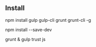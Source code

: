 ## Install

npm install gulp gulp-cli grunt grunt-cli -g

npm install --save-dev

grunt & gulp trust js




